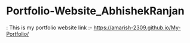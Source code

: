 # Portfolio-Website_AbhishekRanjan


: This is my portfolio website link :- https://amarish-2309.github.io/My-Portfolio/
